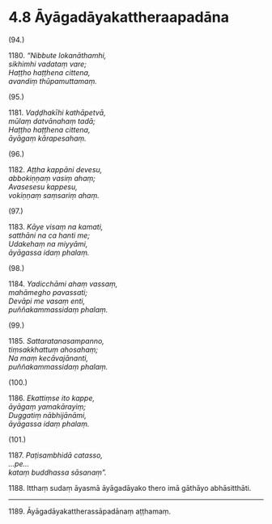 

# 4.8 Āyāgadāyakattheraapadāna



(94.)

1180\. _“Nibbute lokanāthamhi,_  
_sikhimhi vadataṃ vare;_  
_Haṭṭho haṭṭhena cittena,_  
_avandiṃ thūpamuttamaṃ._  


(95.)

1181\. _Vaḍḍhakīhi kathāpetvā,_  
_mūlaṃ datvānahaṃ tadā;_  
_Haṭṭho haṭṭhena cittena,_  
_āyāgaṃ kārapesahaṃ._  


(96.)

1182\. _Aṭṭha kappāni devesu,_  
_abbokiṇṇaṃ vasiṃ ahaṃ;_  
_Avasesesu kappesu,_  
_vokiṇṇaṃ saṃsariṃ ahaṃ._  


(97.)

1183\. _Kāye visaṃ na kamati,_  
_satthāni na ca hanti me;_  
_Udakehaṃ na miyyāmi,_  
_āyāgassa idaṃ phalaṃ._  


(98.)

1184\. _Yadicchāmi ahaṃ vassaṃ,_  
_mahāmegho pavassati;_  
_Devāpi me vasaṃ enti,_  
_puññakammassidaṃ phalaṃ._  


(99.)

1185\. _Sattaratanasampanno,_  
_tiṃsakkhattuṃ ahosahaṃ;_  
_Na maṃ kecāvajānanti,_  
_puññakammassidaṃ phalaṃ._  


(100.)

1186\. _Ekattiṃse ito kappe,_  
_āyāgaṃ yamakārayiṃ;_  
_Duggatiṃ nābhijānāmi,_  
_āyāgassa idaṃ phalaṃ._  


(101.)

1187\. _Paṭisambhidā catasso,_  
_…pe…_  
_kataṃ buddhassa sāsanaṃ”._  


1188\. Itthaṃ sudaṃ āyasmā āyāgadāyako thero imā gāthāyo abhāsitthāti.

---

1189\. Āyāgadāyakattherassāpadānaṃ aṭṭhamaṃ.





